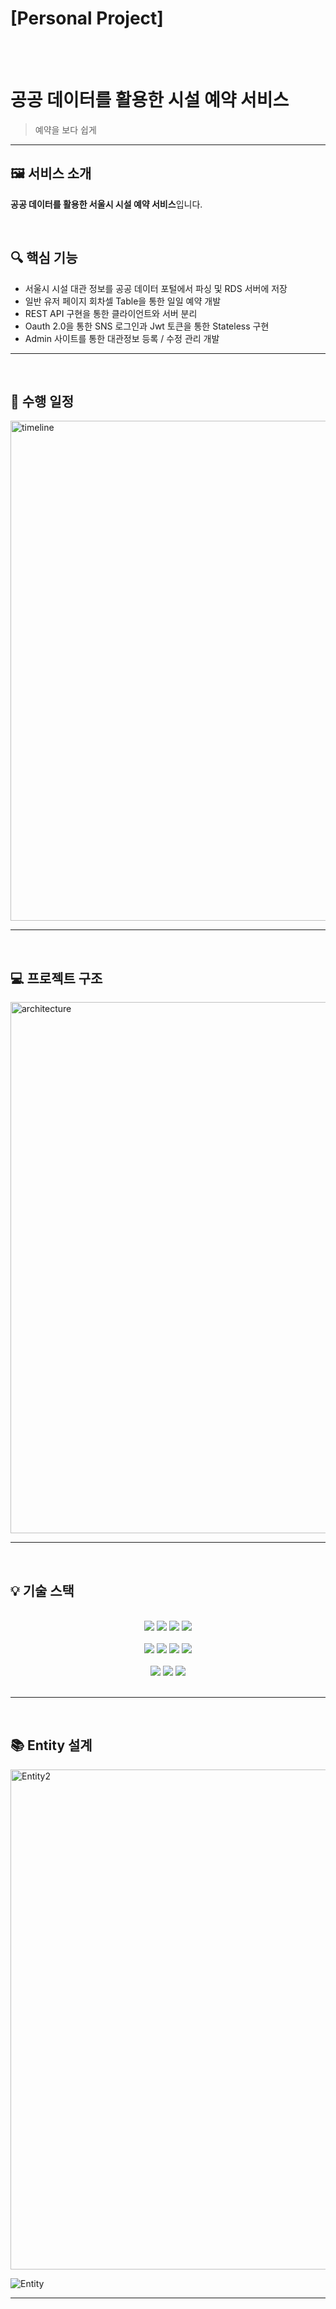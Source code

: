 # [Personal Project]
<br>
<br>

# 공공 데이터를 활용한 시설 예약 서비스
> 예약을 보다 쉽게

---


## 🖼 서비스 소개


**공공 데이터를 활용한 서울시 시설 예약 서비스**입니다.

<br>

## 🔍 핵심 기능

- 서울시 시설 대관 정보를 공공 데이터 포털에서 파싱 및 RDS 서버에 저장
- 일반 유저 페이지 회차셀 Table을 통한 일일 예약 개발
- REST API 구현을 통한 클라이언트와 서버 분리
- Oauth 2.0을 통한 SNS 로그인과 Jwt 토큰을 통한 Stateless 구현
- Admin 사이트를 통한 대관정보 등록 / 수정 관리 개발

---

<br>

## 📆 수행 일정

<img width="800" alt="timeline" src="https://github.com/seoli0179/Artchive/assets/105831105/159cbec3-c0f8-430d-a32a-a2d81a9da6aa">

---

<br>



## 💻 프로젝트 구조

<img width="850" alt="architecture" src="https://github.com/seoli0179/ReserveHaja_backend/assets/105831105/d1845d07-01c9-4d11-b6c6-49f75d3923ae">

---

<br>



## 💡 기술 스택
<br>
<div align="center">
<img src="https://img.shields.io/badge/SPRING BOOT-6DB33F?style=for-the-badge&logo=SPRINGBOOT&logoColor=white">
<img src="https://img.shields.io/badge/AWS EC2-FF9900?style=for-the-badge&logo=amazonec2&logoColor=white">
<img src="https://img.shields.io/badge/AWS RDS-527FFF?style=for-the-badge&logo=amazonrds&logoColor=white">
<img src="https://img.shields.io/badge/MYSQL-4479A1?style=for-the-badge&logo=MYSQL&logoColor=white">
<br><br>
<img src="https://img.shields.io/badge/HTML5-E34F26?style=for-the-badge&logo=MYSQL&logoColor=white">
<img src="https://img.shields.io/badge/CSS3-1572B6?style=for-the-badge&logo=CSS3&logoColor=white">
<img src="https://img.shields.io/badge/JAVASCRIPT-F7DF1E?style=for-the-badge&logo=JAVASCRIPT&logoColor=white">
<img src="https://img.shields.io/badge/jQuery-0769AD?style=for-the-badge&logo=jQuery&logoColor=white">
<br><br>
<img src="https://img.shields.io/badge/GIT-F05032?style=for-the-badge&logo=GIT&logoColor=white">
<img src="https://img.shields.io/badge/GITHUB-181717?style=for-the-badge&logo=GITHUB&logoColor=white">
<img src="https://img.shields.io/badge/NOTION-181717?style=for-the-badge&logo=NOTION&logoColor=white">
</div>
<br>

---

<br>

## 📚 Entity 설계



<img width="800" alt="Entity2" src="https://github.com/seoli0179/Artchive/assets/105831105/9747a30c-7b39-4f68-aa74-451fab3a5af6">



![Entity](https://github.com/seoli0179/Artchive/assets/105831105/b6e0fa8c-0a06-4af3-8a76-6d0059527e75)



---

<br>

